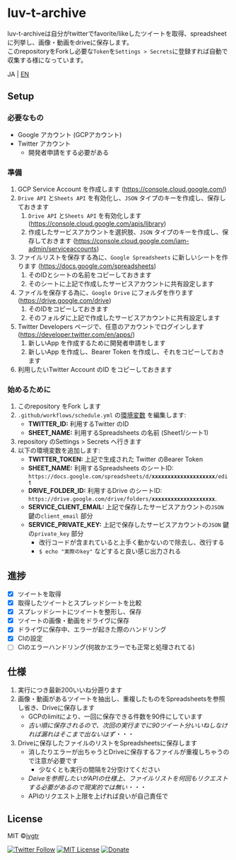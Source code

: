 # luv-t-archive
 
luv-t-archiveは自分がtwitterでfavorite/likeしたツイートを取得、spreadsheetに列挙し、画像・動画をdriveに保存します。  
このrepositoryをForkし必要な`Token`を`Settings > Secrets`に登録すれば自動で収集する様になっています。  

JA | [EN](https://github.com/ivgtr/luv-t-archive/blob/master/en.md)

## Setup

### 必要なもの
- Google アカウント (GCPアカウント)
- Twitter アカウント
   - 開発者申請をする必要がある

### 準備
1. GCP Service Account を作成します (https://console.cloud.google.com/)
1. `Drive API` と`Sheets API` を有効化し、`JSON` タイプのキーを作成し、保存しておきます
    1. `Drive API` と`Sheets API` を有効化します (https://console.cloud.google.com/apis/library)
    1. 作成したサービスアカウントを選択肢、`JSON` タイプのキーを作成し、保存しておきます (https://console.cloud.google.com/iam-admin/serviceaccounts)
1. ファイルリストを保存する為に、`Google Spreadsheets` に新しいシートを作ります (https://docs.google.com/spreadsheets)
    1. そのIDとシートの名前をコピーしておきます
    1. そのシートに上記で作成したサービスアカウントに共有設定します
1. ファイルを保存する為に、`Google Drive` にフォルダを作ります (https://drive.google.com/drive)
    1. そのIDをコピーしておきます
    1. そのフォルダに上記で作成したサービスアカウントに共有設定します
1. Twitter Developers ページで、任意のアカウントでログインします (https://developer.twitter.com/en/apps/)
   1. 新しいApp を作成するために開発者申請をします
   1. 新しいApp を作成し、Bearer Token を作成し、それをコピーしておきます
1. 利用したいTwitter Account のID をコピーしておきます

### 始めるために
1. このrepository をFork します
1. `.github/workflows/schedule.yml` の[環境変数](https://github.com/ivgtr/luv-t-archive/blob/master/.github/workflows/schedule.yml#L24-L31) を編集します:
   - **TWITTER_ID:** 利用するTwitter のID
   - **SHEET_NAME:** 利用するSpreadsheets の名前 (Sheet1/シート1)
1. repository のSettings > Secrets へ行きます
1. 以下の環境変数を追加します:
   - **TWITTER_TOKEN:** 上記で生成された Twitter のBearer Token
   - **SHEET_NAME:** 利用するSpreadsheets のシートID: `https://docs.google.com/spreadsheets/d/`**`xxxxxxxxxxxxxxxxxxxx`**`/edit`
   - **DRIVE_FOLDER_ID:** 利用するDrive のシートID: `https://drive.google.com/drive/folders/`**`xxxxxxxxxxxxxxxxxxxx`**.
   - **SERVICE_CLIENT_EMAIL:** 上記で保存したサービスアカウントの`JSON` 鍵の`client_email` 部分
   - **SERVICE_PRIVATE_KEY:** 上記で保存したサービスアカウントの`JSON` 鍵の`private_key` 部分
     - 改行コードが含まれていると上手く動かないので除去し、改行する
     - `$ echo "実際のkey"` などすると良い感じ出力される

## 進捗
- [x] ツイートを取得
- [x] 取得したツイートとスプレッドシートを比較
- [x] スプレッドシートにツイートを整形し、保存
- [x] ツイートの画像・動画をドライヴに保存
- [x] ドライヴに保存中、エラーが起きた際のハンドリング
- [x] CIの設定
- [ ] CIのエラーハンドリング(何故かエラーでも正常と処理されてる)

## 仕様
1. 実行につき最新200いいね分遡ります
1. 画像・動画があるツイートを抽出し、重複したものをSpreadsheetsを参照し省き、Driveに保存します
   - GCPのlimitにより、一回に保存できる件数を90件にしています
   - _古い順に保存されるので、次回の実行までに90ツイート分いいねしなければ漏れはそこまで出ないはず・・・_
1. Driveに保存したファイルのリストをSpreadsheetsに保存します
   - 消したりエラーが出ちゃうとDriveに保存するファイルが重複しちゃうので注意が必要です
      - 少なくとも実行の間隔を2分空けてください
   - _Deiveを参照したいがAPIの仕様上、ファイルリストを何回もリクエストする必要があるので現実的では無い・・・_
   - APIのリクエスト上限を上げれば良いが自己責任で

## License
MIT ©[ivgtr](https://github.com/ivgtr)


[![Twitter Follow](https://img.shields.io/twitter/follow/mawaru_hana?style=social)](https://twitter.com/mawaru_hana) [![MIT License](http://img.shields.io/badge/license-MIT-blue.svg?style=flat)](LICENSE) [![Donate](https://img.shields.io/badge/%EF%BC%84-support-green.svg?style=flat-square)](https://www.buymeacoffee.com/ivgtr)  